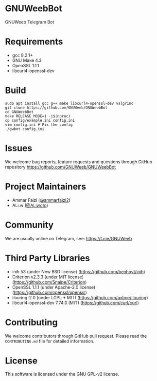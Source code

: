 # GNUWeebBot
GNUWeeb Telegram Bot


# Requirements
- gcc 9.2.1+
- GNU Make 4.3
- OpenSSL 1.1.1
- libcurl4-openssl-dev


# Build
```
sudo apt install gcc g++ make libcurl4-openssl-dev valgrind
git clone https://github.com/GNUWeeb/GNUWeebBot
cd GNUWeebBot
make RELEASE_MODE=1 -j$(nproc)
cp config/example.ini config.ini
vim config.ini # Fix the config
./gwbot config.ini
```

# Issues
We welcome bug reports, feature requests and questions through GitHub
repository https://github.com/GNUWeeb/GNUWeebBot


# Project Maintainers
- Ammar Faizi ([@ammarfaizi2](https://github.com/ammarfaizi2))
- ALi.w ([@ALiwoto](https://github.com/ALiwoto))


# Community
We are usually online on Telegram, see: https://t.me/GNUWeeb


# Third Party Libraries
- inih 53 (under New BSD license) (https://github.com/benhoyt/inih)
- Criterion v2.3.3 (under MIT license) (https://github.com/Snaipe/Criterion)
- OpenSSL 1.1.1 (under Apache-2.0 license) (https://github.com/openssl/openssl)
- liburing-2.0 (under LGPL + MIT) (https://github.com/axboe/liburing)
- libcurl4-openssl-dev 7.74.0 (MIT) (https://github.com/curl/curl)


# Contributing
We welcome contributors through GitHub pull request. Please read the
`CONTRIBUTING.md` file for detailed information.


# License
This software is licensed under the GNU GPL-v2 license.
